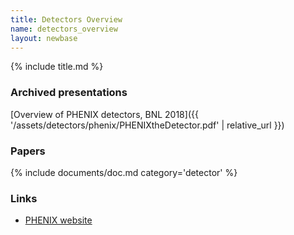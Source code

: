 ```yaml
---
title: Detectors Overview
name: detectors_overview
layout: newbase
---
```

{% include title.md %}

### Archived presentations
[Overview of PHENIX detectors, BNL 2018]({{ '/assets/detectors/phenix/PHENIXtheDetector.pdf' | relative_url }})

### Papers
{% include documents/doc.md category='detector' %}

### Links

- [PHENIX website](https://www.phenix.bnl.gov/)
